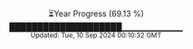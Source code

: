 <p align="center">
⏳Year Progress (69.13 %)<br>
████████████████████▁▁▁▁▁▁▁▁▁▁ <br>
<sub>Updated: Tue, 10 Sep 2024 00:10:32 GMT</sub>
</p>

